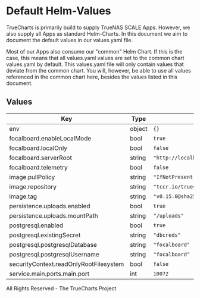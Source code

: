 # Default Helm-Values

TrueCharts is primarily build to supply TrueNAS SCALE Apps.
However, we also supply all Apps as standard Helm-Charts. In this document we aim to document the default values in our values.yaml file.

Most of our Apps also consume our "common" Helm Chart.
If this is the case, this means that all values.yaml values are set to the common chart values.yaml by default. This values.yaml file will only contain values that deviate from the common chart.
You will, however, be able to use all values referenced in the common chart here, besides the values listed in this document.

## Values

| Key | Type | Default | Description |
|-----|------|---------|-------------|
| env | object | `{}` |  |
| focalboard.enableLocalMode | bool | `true` |  |
| focalboard.localOnly | bool | `false` |  |
| focalboard.serverRoot | string | `"http://localhost:10072"` |  |
| focalboard.telemetry | bool | `false` |  |
| image.pullPolicy | string | `"IfNotPresent"` |  |
| image.repository | string | `"tccr.io/truecharts/focalboard"` |  |
| image.tag | string | `"v0.15.0@sha256:81fcf2a97f980c5b7f41c64e752794bc33fe4b0762a31694a88062ac39ce92d7"` |  |
| persistence.uploads.enabled | bool | `true` |  |
| persistence.uploads.mountPath | string | `"/uploads"` |  |
| postgresql.enabled | bool | `true` |  |
| postgresql.existingSecret | string | `"dbcreds"` |  |
| postgresql.postgresqlDatabase | string | `"focalboard"` |  |
| postgresql.postgresqlUsername | string | `"focalboard"` |  |
| securityContext.readOnlyRootFilesystem | bool | `false` |  |
| service.main.ports.main.port | int | `10072` |  |

All Rights Reserved - The TrueCharts Project
